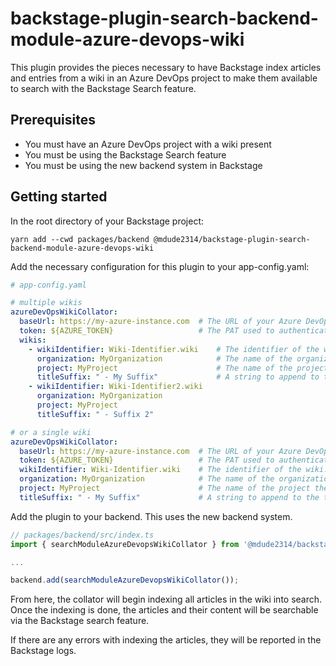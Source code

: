 # backstage-plugin-search-backend-module-azure-devops-wiki

This plugin provides the pieces necessary to have Backstage index articles and entries from a wiki in an Azure DevOps project to make them available to search with the Backstage Search feature.

## Prerequisites

- You must have an Azure DevOps project with a wiki present
- You must be using the Backstage Search feature
- You must be using the new backend system in Backstage

## Getting started

In the root directory of your Backstage project:

```console
yarn add --cwd packages/backend @mdude2314/backstage-plugin-search-backend-module-azure-devops-wiki
```

Add the necessary configuration for this plugin to your app-config.yaml:

```yaml
# app-config.yaml

# multiple wikis
azureDevOpsWikiCollator:
  baseUrl: https://my-azure-instance.com  # The URL of your Azure DevOps instance. Required
  token: ${AZURE_TOKEN}                   # The PAT used to authenticate to the Azure DevOps REST API. Required.
  wikis:
    - wikiIdentifier: Wiki-Identifier.wiki    # The identifier of the wiki. This can be found by looking at the URL of the wiki in ADO. It is typically something like '{nameOfWiki}.wiki'. Required.
      organization: MyOrganization            # The name of the organization the wiki is contained in. Required.
      project: MyProject                      # The name of the project the wiki is contained in. Required.
      titleSuffix: " - My Suffix"             # A string to append to the title of articles to make them easier to identify as search results from the wiki. Optional
    - wikiIdentifier: Wiki-Identifier2.wiki
      organization: MyOrganization
      project: MyProject
      titleSuffix: " - Suffix 2"

# or a single wiki
azureDevOpsWikiCollator:
  baseUrl: https://my-azure-instance.com  # The URL of your Azure DevOps instance. Required
  token: ${AZURE_TOKEN}                   # The PAT used to authenticate to the Azure DevOps REST API. Required.
  wikiIdentifier: Wiki-Identifier.wiki    # The identifier of the wiki. This can be found by looking at the URL of the wiki in ADO. It is typically something like '{nameOfWiki}.wiki'. Required.
  organization: MyOrganization            # The name of the organization the wiki is contained in. Required.
  project: MyProject                      # The name of the project the wiki is contained in. Required.
  titleSuffix: " - My Suffix"             # A string to append to the title of articles to make them easier to identify as search results from the wiki. Optional
```

Add the plugin to your backend. This uses the new backend system.

```typescript
// packages/backend/src/index.ts
import { searchModuleAzureDevopsWikiCollator } from '@mdude2314/backstage-plugin-search-backend-module-azure-devops-wiki';

...

backend.add(searchModuleAzureDevopsWikiCollator());

```

From here, the collator will begin indexing all articles in the wiki into search. Once the indexing is done, the articles and their content will be searchable via the Backstage search feature.

If there are any errors with indexing the articles, they will be reported in the Backstage logs.
